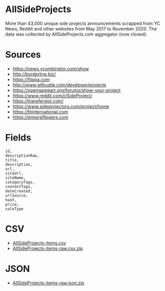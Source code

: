 # AllSideProjects

More than 43,000 unique side projects announcements scrapped from YC News, Reddit and other websites from May 2017 to November 2020. The data was collected by AllSideProjects.com aggregator (now closed).

# Sources

- https://news.ycombinator.com/show
- http://borderline.biz/
- https://flippa.com
- http://www.githustle.com/developer/projects
- https://opengameart.org/forums/show-your-project
- https://www.reddit.com/r/SideProject/
- https://transferslot.com/
- https://www.sideprojectors.com/project/home
- https://feinternational.com
- https://empireflippers.com

# Fields

```
id,
descriptionRaw,
title,
description,
url,
siteUrl,
siteName,
categoryTags,
contentTags,
dateCreated,
urlSource,
hash,
price,
saleType
```

# CSV

- [AllSideProjects-items.csv](AllSideProjects-items.csv)
- [AllSideProjects-items-raw.csv.zip](AllSideProjects-items.csv.zip)

# JSON 

- [AllSideProjects-items-raw.json.zip](AllSideProjects-items-raw.json.zip)
